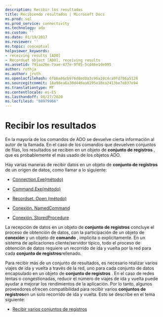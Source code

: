 ```yaml
---
description: Recibir los resultados
title: Recibiendo resultados | Microsoft Docs
ms.prod: sql
ms.prod_service: connectivity
ms.technology: ado
ms.custom: ''
ms.date: 01/19/2017
ms.reviewer: ''
ms.topic: conceptual
helpviewer_keywords:
- receiving results [ADO]
- Recordset object [ADO], receiving results
ms.assetid: 791aa26e-7aae-477e-9f05-5cd46e1de095
author: rothja
ms.author: jroth
ms.openlocfilehash: 6fb6a86cb976d8ed8a3c96a10cdca9fd786a5128
ms.sourcegitcommit: 18a98ea6a30d448aa6195e10ea2413be7e837e94
ms.translationtype: MT
ms.contentlocale: es-ES
ms.lasthandoff: 08/27/2020
ms.locfileid: "88979966"
---
```

# <a name="receiving-results"></a>Recibir los resultados
En la mayoría de los comandos de ADO se devuelve cierta información al autor de la llamada. En el caso de los comandos que devuelven conjuntos de filas, los resultados se reciben en un objeto de **conjunto de registros** , que es probablemente el más usado de los objetos ADO.  
  
 Hay varias maneras de recibir datos en un objeto de **conjunto de registros** de un origen de datos, como llamar a lo siguiente:  
  
-   [Connection.Exe(método)](../../../ado/guide/data/creating-and-executing-a-simple-command.md)  
  
-   [Command.Exe(método)](../../../ado/guide/data/creating-and-executing-a-simple-command.md)  
  
-   [Recordset. Open (método)](../../../ado/guide/data/creating-and-executing-a-simple-command.md)  
  
-   [Conexión. NamedCommand](../../../ado/guide/data/named-commands.md)  
  
-   [Conexión. StoredProcedure](../../../ado/guide/data/calling-a-stored-procedure-as-a-method-on-a-connection-object.md)  
  
 La recepción de datos en un objeto de **conjunto de registros** concluye el proceso de obtención de datos, con la participación de un objeto de **conexión** y un objeto de **comando** , implícita o explícitamente. En un sistema de aplicaciones cliente/servidor típico, todo el proceso de obtención de datos requiere un recorrido de ida y vuelta por la red para cada **conjunto de registros**rellenado.  
  
 Para recibir más de un conjunto de resultados, es necesario realizar varios viajes de ida y vuelta a través de la red, uno para cada conjunto de datos encapsulado en un objeto de **conjunto de registros** . En el caso de redes lentas o congestionadas, reducir el número de viajes de ida y vuelta puede ayudar a mejorar los rendimientos de la aplicación. Por lo tanto, algunos proveedores ofrecen compatibilidad para recibir varios **conjuntos de registros**en un solo recorrido de ida y vuelta. Esto se describe en el tema siguiente:  
  
-   [Recibir varios conjuntos de registros](../../../ado/guide/data/receiving-multiple-recordsets.md)
